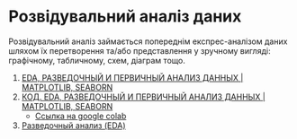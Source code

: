 # Розвідувальний аналіз даних

Розвідувальний аналіз займається попереднім експрес-аналізом даних шляхом їх перетворення та/або представлення у зручному вигляді: графічному, табличному, схем, діаграм тощо.

1. [EDA, РАЗВЕДОЧНЫЙ И ПЕРВИЧНЫЙ АНАЛИЗ ДАННЫХ | MATPLOTLIB, SEABORN](https://www.youtube.com/watch?v=uJpDzHGUamg&ab_channel=machinelearrrning)
2. [КОД. EDA, РАЗВЕДОЧНЫЙ И ПЕРВИЧНЫЙ АНАЛИЗ ДАННЫХ | MATPLOTLIB, SEABORN](https://www.youtube.com/watch?v=28XZf0Fv9-0&t=2s&ab_channel=machinelearrrning)
   - [Ссылка на google colab](https://colab.research.google.com/drive/1UzeZKZvjuwYjzVyDjOaah9uyfAGOHQj3)
3. [Разведочный анализ (EDA)](https://habr.com/ru/companies/otus/articles/752434/)
